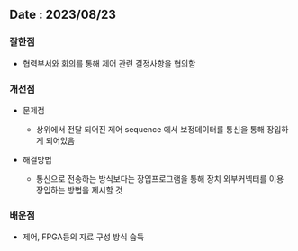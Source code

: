 ## Date : 2023/08/23
### 잘한점
*  협력부서와 회의를 통해 제어 관련 결정사항을 협의함

### 개선점
* 문제점
  * 상위에서 전달 되어진 제어 sequence 에서 보정데이터를 통신을 통해 장입하게 되어있음

* 해결방법
  * 통신으로 전송하는 방식보다는 장입프로그램을 통해 장치 외부커넥터를 이용 장입하는 방법을 제시할 것

### 배운점
* 제어, FPGA등의 자료 구성 방식 습득
